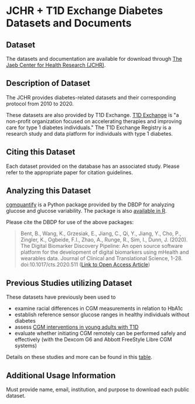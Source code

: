 # JCHR + T1D Exchange Diabetes Datasets and Documents

## Dataset 
The datasets and documentation are available for download through [The Jaeb Center for Health Research (JCHR)](https://public.jaeb.org/datasets/diabetes).

## Description of Dataset
The JCHR provides diabetes-related datasets and their corresponding protocol from 2010 to 2020. 

These datasets are also provided by T1D Exchange. [T1D Exchange](https://t1dexchange.org) is "a non-profit organization focused on accelerating therapies and improving care for type 1 diabetes individuals." The T1D Exchange Registry is a research study and data platform for individuals with type 1 diabetes.

## Citing this Dataset
Each dataset provided on the database has an associated study. Please refer to the appropriate paper for citation guidelines.

## Analyzing this Dataset
[cgmquantify](https://github.com/DigitalBiomarkerDiscoveryPipeline/cgmquantify) is a Python package provided by the DBDP for
analyzing glucose and glucose variability. The package is also [available in R](https://cran.r-project.org/web/packages/cgmquantify/index.html).

Please cite the DBDP for use of the above packages:

> Bent, B., Wang, K., Grzesiak, E., Jiang, C., Qi, Y., Jiang, Y., Cho, P., Zingler, K., Ogbeide, F.I., Zhao, A., Runge, R., Sim, I., Dunn, J. (2020). The Digital Biomarker      Discovery Pipeline: An open source software platform for the development of digital biomarkers using mHealth and wearables data. Journal of Clinical and Translational Science, 1-28. doi:10.1017/cts.2020.511 ([Link to Open Access Article](https://www.cambridge.org/core/journals/journal-of-clinical-and-translational-science/article/digital-biomarker-discovery-pipeline-an-open-source-software-platform-for-the-development-of-digital-biomarkers-using-mhealth-and-wearables-data/A6696CEF138247077B470F4800090E63))

## Previous Studies utilizing Dataset
These datasets have previously been used to
- examine racial differences in CGM measurements in relation to HbA1c
- establish reference sensor glucose ranges in healthy individuals without diabetes
- assess [CGM interventions in young adults with T1D](https://jamanetwork.com/journals/jama/fullarticle/2767160)
-  evaluate whether initiating CGM remotely can be performed safely and effectively (with the Dexcom G6 and Abbott FreeStyle Libre CGM systems)  

Details on these studies and more can be found in this [table](https://public.jaeb.org/datasets/diabetes).

## Additional Usage Information
Must provide name, email, institution, and purpose to download each public dataset.
